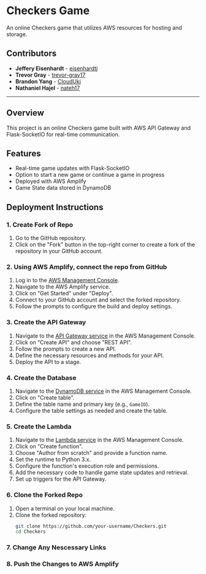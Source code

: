 # Checkers Game

An online Checkers game that utilizes AWS resources for hosting and storage.

## Contributors

- **Jeffery Eisenhardt** - [eisenhardtj](https://github.com/eisenhardtj)
- **Trevor Gray** - [trevor-gray17](https://github.com/trevor-gray17)
- **Brandon Yang** - [CloudUki](https://github.com/CloudUki)
- **Nathaniel Hajel** - [nateh17](https://github.com/nateh17)

---

## Overview

This project is an online Checkers game built with AWS API Gateway and Flask-SocketIO for real-time communication.

## Features

- Real-time game updates with Flask-SocketIO
- Option to start a new game or continue a game in progress
- Deployed with AWS Amplify
- Game State data stored in DynamoDB

## Deployment Instructions

### 1. Create Fork of Repo
1. Go to the GitHub repository.
2. Click on the "Fork" button in the top-right corner to create a fork of the repository in your GitHub account.

### 2. Using AWS Amplify, connect the repo from GitHub
1. Log in to the [AWS Management Console](https://aws.amazon.com/).
2. Navigate to the AWS Amplify service.
3. Click on "Get Started" under "Deploy".
4. Connect to your GitHub account and select the forked repository.
5. Follow the prompts to configure the build and deploy settings.

### 3. Create the API Gateway
1. Navigate to the [API Gateway service](https://aws.amazon.com/api-gateway/) in the AWS Management Console.
2. Click on "Create API" and choose "REST API".
3. Follow the prompts to create a new API.
4. Define the necessary resources and methods for your API.
5. Deploy the API to a stage.

### 4. Create the Database
1. Navigate to the [DynamoDB service](https://aws.amazon.com/dynamodb/) in the AWS Management Console.
2. Click on "Create table".
3. Define the table name and primary key (e.g., `GameID`).
4. Configure the table settings as needed and create the table.

### 5. Create the Lambda
1. Navigate to the [Lambda service](https://aws.amazon.com/lambda/) in the AWS Management Console.
2. Click on "Create function".
3. Choose "Author from scratch" and provide a function name.
4. Set the runtime to Python 3.x.
5. Configure the function's execution role and permissions.
6. Add the necessary code to handle game state updates and retrieval.
7. Set up triggers for the API Gateway.

### 6. Clone the Forked Repo
1. Open a terminal on your local machine.
2. Clone the forked repository:
   ```sh
   git clone https://github.com/your-username/Checkers.git
   cd Checkers

### 7. Change Any Nescessary Links

### 8. Push the Changes to AWS Amplify